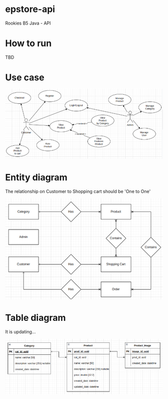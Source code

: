 # epstore-api
Rookies B5 Java - API

# How to run
TBD

# Use case
![use_case](/doc/images/use_case.png)

# Entity diagram
The relationship on Customer to Shopping cart should be 'One to One'

![entity_diagram](/doc/images/entity_diagram.png)

# Table diagram
It is updating...

![table_diagram](doc//images/table_diagram.png)